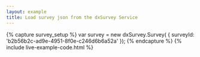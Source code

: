 ```yaml
---
layout: example
title: Load survey json from the dxSurvey Service
---
```

{% capture survey_setup %}
var survey = new dxSurvey.Survey(
    { 
        surveyId: 'b2b56b2c-ad9e-4951-8f0e-c246d6b6a52a'
    });
{% endcapture %}
{% include live-example-code.html %}